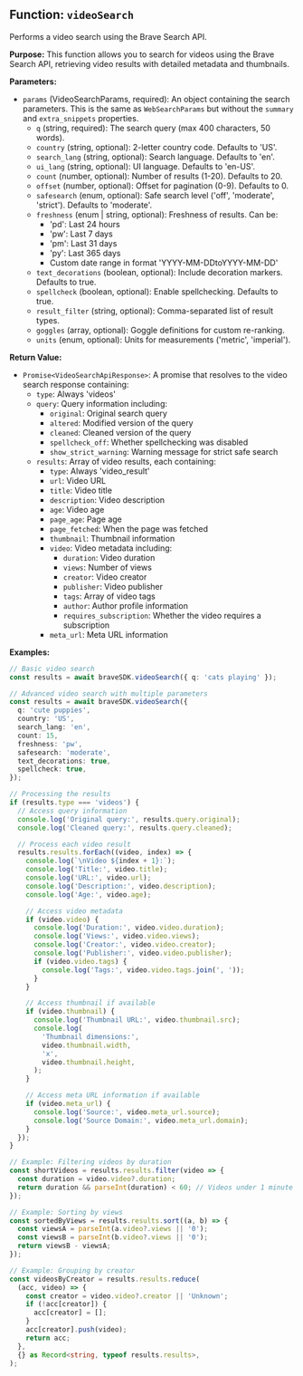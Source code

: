 ## Function: `videoSearch`

Performs a video search using the Brave Search API.

**Purpose:**
This function allows you to search for videos using the Brave Search API, retrieving video results with detailed metadata and thumbnails.

**Parameters:**

- `params` (VideoSearchParams, required): An object containing the search parameters. This is the same as `WebSearchParams` but without the `summary` and `extra_snippets` properties.
  - `q` (string, required): The search query (max 400 characters, 50 words).
  - `country` (string, optional): 2-letter country code. Defaults to 'US'.
  - `search_lang` (string, optional): Search language. Defaults to 'en'.
  - `ui_lang` (string, optional): UI language. Defaults to 'en-US'.
  - `count` (number, optional): Number of results (1-20). Defaults to 20.
  - `offset` (number, optional): Offset for pagination (0-9). Defaults to 0.
  - `safesearch` (enum, optional): Safe search level ('off', 'moderate', 'strict'). Defaults to 'moderate'.
  - `freshness` (enum | string, optional): Freshness of results. Can be:
    - 'pd': Last 24 hours
    - 'pw': Last 7 days
    - 'pm': Last 31 days
    - 'py': Last 365 days
    - Custom date range in format 'YYYY-MM-DDtoYYYY-MM-DD'
  - `text_decorations` (boolean, optional): Include decoration markers. Defaults to true.
  - `spellcheck` (boolean, optional): Enable spellchecking. Defaults to true.
  - `result_filter` (string, optional): Comma-separated list of result types.
  - `goggles` (array<string>, optional): Goggle definitions for custom re-ranking.
  - `units` (enum, optional): Units for measurements ('metric', 'imperial').

**Return Value:**

- `Promise<VideoSearchApiResponse>`: A promise that resolves to the video search response containing:
  - `type`: Always 'videos'
  - `query`: Query information including:
    - `original`: Original search query
    - `altered`: Modified version of the query
    - `cleaned`: Cleaned version of the query
    - `spellcheck_off`: Whether spellchecking was disabled
    - `show_strict_warning`: Warning message for strict safe search
  - `results`: Array of video results, each containing:
    - `type`: Always 'video_result'
    - `url`: Video URL
    - `title`: Video title
    - `description`: Video description
    - `age`: Video age
    - `page_age`: Page age
    - `page_fetched`: When the page was fetched
    - `thumbnail`: Thumbnail information
    - `video`: Video metadata including:
      - `duration`: Video duration
      - `views`: Number of views
      - `creator`: Video creator
      - `publisher`: Video publisher
      - `tags`: Array of video tags
      - `author`: Author profile information
      - `requires_subscription`: Whether the video requires a subscription
    - `meta_url`: Meta URL information

**Examples:**

```typescript
// Basic video search
const results = await braveSDK.videoSearch({ q: 'cats playing' });

// Advanced video search with multiple parameters
const results = await braveSDK.videoSearch({
  q: 'cute puppies',
  country: 'US',
  search_lang: 'en',
  count: 15,
  freshness: 'pw',
  safesearch: 'moderate',
  text_decorations: true,
  spellcheck: true,
});

// Processing the results
if (results.type === 'videos') {
  // Access query information
  console.log('Original query:', results.query.original);
  console.log('Cleaned query:', results.query.cleaned);

  // Process each video result
  results.results.forEach((video, index) => {
    console.log(`\nVideo ${index + 1}:`);
    console.log('Title:', video.title);
    console.log('URL:', video.url);
    console.log('Description:', video.description);
    console.log('Age:', video.age);

    // Access video metadata
    if (video.video) {
      console.log('Duration:', video.video.duration);
      console.log('Views:', video.video.views);
      console.log('Creator:', video.video.creator);
      console.log('Publisher:', video.video.publisher);
      if (video.video.tags) {
        console.log('Tags:', video.video.tags.join(', '));
      }
    }

    // Access thumbnail if available
    if (video.thumbnail) {
      console.log('Thumbnail URL:', video.thumbnail.src);
      console.log(
        'Thumbnail dimensions:',
        video.thumbnail.width,
        'x',
        video.thumbnail.height,
      );
    }

    // Access meta URL information if available
    if (video.meta_url) {
      console.log('Source:', video.meta_url.source);
      console.log('Source Domain:', video.meta_url.domain);
    }
  });
}

// Example: Filtering videos by duration
const shortVideos = results.results.filter(video => {
  const duration = video.video?.duration;
  return duration && parseInt(duration) < 60; // Videos under 1 minute
});

// Example: Sorting by views
const sortedByViews = results.results.sort((a, b) => {
  const viewsA = parseInt(a.video?.views || '0');
  const viewsB = parseInt(b.video?.views || '0');
  return viewsB - viewsA;
});

// Example: Grouping by creator
const videosByCreator = results.results.reduce(
  (acc, video) => {
    const creator = video.video?.creator || 'Unknown';
    if (!acc[creator]) {
      acc[creator] = [];
    }
    acc[creator].push(video);
    return acc;
  },
  {} as Record<string, typeof results.results>,
);
```
